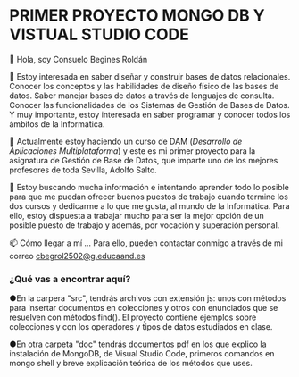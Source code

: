 # PRIMER PROYECTO MONGO DB Y VISTUAL STUDIO CODE
👋 Hola, soy Consuelo Begines Roldán

👀 Estoy interesada en saber diseñar y construir bases de datos relacionales. Conocer los conceptos y las habilidades de diseño físico de las bases de datos. Saber manejar bases de datos a través de lenguajes de consulta. Conocer las funcionalidades de los Sistemas de Gestión de Bases de Datos. Y muy importante, estoy interesada en saber programar y conocer todos los ámbitos de la Informática.

🌱 Actualmente estoy haciendo un curso de DAM (*Desarrollo de Aplicaciones Multiplataforma*) y este es mi primer proyecto para la asignatura de Gestión de Base de Datos, que imparte uno de los mejores profesores de toda Sevilla, Adolfo Salto.

💞️ Estoy buscando mucha información e intentando aprender todo lo posible para que me puedan ofrecer buenos puestos de trabajo cuando termine los dos cursos y dedicarme a lo que me gusta, al mundo de la Informática. Para ello, estoy dispuesta a trabajar mucho para ser la mejor opción de un posible puesto de trabajo y además, por vocación y superación personal.

📫 Cómo llegar a mí ... Para ello, pueden contactar conmigo a través de mi correo cbegrol2502@g.educaand.es

### ¿Qué vas a encontrar aquí?
●En la carpera "src", tendrás archivos con extensión js:  unos con métodos para insertar documentos en colecciones y otros con enunciados que se resuelven con métodos find(). El proyecto contiene ejemplos sobre colecciones y con los operadores y tipos de datos estudiados en clase.

●En otra carpeta "doc" tendrás documentos pdf en los que explico la instalación de MongoDB, de Visual Studio Code, primeros comandos en mongo shell y breve explicación teórica de los métodos que uses.
